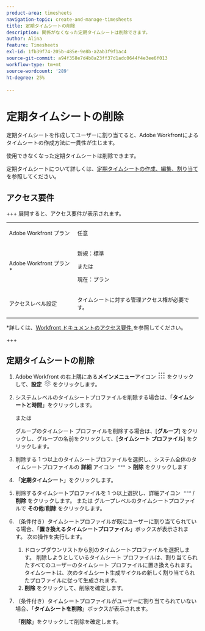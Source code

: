 ```yaml
---
product-area: timesheets
navigation-topic: create-and-manage-timesheets
title: 定期タイムシートの削除
description: 関係がなくなった定期タイムシートは削除できます。
author: Alina
feature: Timesheets
exl-id: 1fb39f74-205b-485e-9e8b-a2ab3f9f1ac4
source-git-commit: a94f358e7d4b8a23ff37d1adc0644f4e3ee6f013
workflow-type: tm+mt
source-wordcount: '289'
ht-degree: 25%

---
```


# 定期タイムシートの削除

<!--Audited:6/2025-->

定期タイムシートを作成してユーザーに割り当てると、Adobe Workfrontによるタイムシートの作成方法に一貫性が生じます。

使用できなくなった定期タイムシートは削除できます。

定期タイムシートについて詳しくは、[定期タイムシートの作成、編集、割り当て](../../timesheets/create-and-manage-timesheets/create-timesheet-profiles.md)を参照してください。

## アクセス要件

+++ 展開すると、アクセス要件が表示されます。 

<table style="table-layout:auto"> 
 <col> 
 <col> 
 <tbody> 
  <tr> 
   <td role="rowheader">Adobe Workfront プラン</td> 
   <td> <p>任意</p> </td> 
  </tr> 
  <tr> 
   <td role="rowheader">Adobe Workfront プラン*</td> 
   <td> <p>新規：標準</p>
   または
   <p>現在：プラン </p> </td> 
  </tr> 
  <tr> 
   <td role="rowheader">アクセスレベル設定</td> 
   <td> <p>タイムシートに対する管理アクセス権が必要です。 </p>  </td> 
  </tr> 
 </tbody> 
</table>

*詳しくは、[Workfront ドキュメントのアクセス要件 ](/help/quicksilver/administration-and-setup/add-users/access-levels-and-object-permissions/access-level-requirements-in-documentation.md) を参照してください。

+++

## 定期タイムシートの削除

1. Adobe Workfront の右上隅にある&#x200B;**メインメニュー**&#x200B;アイコン ![](assets/main-menu-icon.png) をクリックして、**設定** ![](assets/gear-icon-settings.png) をクリックします。

1. システムレベルのタイムシートプロファイルを削除する場合は、「**タイムシートと時間**」をクリックします。

   または

   グループのタイムシート プロファイルを削除する場合は、[**グループ**] をクリックし、グループの名前をクリックして、[**タイムシート プロファイル**] をクリックします。
1. 削除する 1 つ以上のタイムシートプロファイルを選択し、システム全体のタイムシートプロファイルの **詳細** アイコン ![](assets/more-icon.png) > **削除** をクリックします

1. 「**定期タイムシート**」をクリックします。
1. 削除するタイムシートプロファイルを 1 つ以上選択し、詳細アイコン ![ 詳細アイコン ](assets/more-icon.png)/**削除** をクリックします。
または
グループレベルのタイムシートプロファイルで **その他**/**削除** をクリックします。
1. （条件付き）タイムシートプロファイルが既にユーザーに割り当てられている場合、「**置き換えるタイムシートプロファイル**」ボックスが表示されます。 次の操作を実行します。
   1. ドロップダウンリストから別のタイムシートプロファイルを選択します。 削除しようとしているタイムシート プロファイルは、割り当てられたすべてのユーザーのタイムシート プロファイルに置き換えられます。 タイムシートは、次のタイムシート生成サイクルの新しく割り当てられたプロファイルに従って生成されます。
   1. **削除** をクリックして、削除を確定します。
1. （条件付き）タイムシートプロファイルがユーザーに割り当てられていない場合、「**タイムシートを削除**」ボックスが表示されます。

   「**削除**」をクリックして削除を確定します。
